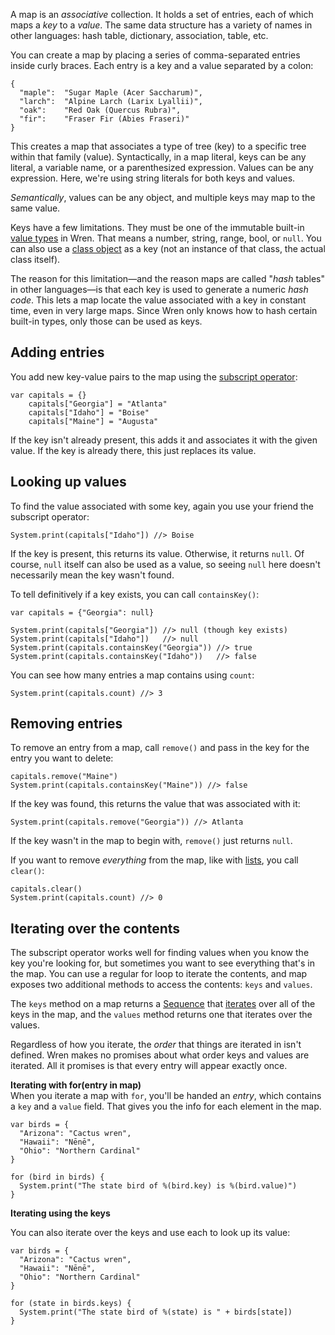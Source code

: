 <!-- ^title Maps -->

A map is an *associative* collection. It holds a set of entries, each of which
maps a *key* to a *value*. The same data structure has a variety of names in
other languages: hash table, dictionary, association, table, etc.

You can create a map by placing a series of comma-separated entries inside
curly braces. Each entry is a key and a value separated by a colon:

```wren
{
  "maple":  "Sugar Maple (Acer Saccharum)",
  "larch":  "Alpine Larch (Larix Lyallii)",
  "oak":    "Red Oak (Quercus Rubra)",
  "fir":    "Fraser Fir (Abies Fraseri)"
}
```

This creates a map that associates a type of tree (key) to a specific 
tree within that family (value). Syntactically, in a map literal, keys 
can be any literal, a variable name, or a parenthesized expression. 
Values can be any expression. Here, we're using string literals for both keys 
and values.

*Semantically*, values can be any object, and multiple keys may map to the same
value. 

Keys have a few limitations. They must be one of the immutable built-in
[value types][] in Wren. That means a number, string, range, bool, or `null`.
You can also use a [class object][] as a key (not an instance of that class, 
the actual class itself).

[value types]: values.html
[class object]: classes.html

The reason for this limitation&mdash;and the reason maps are called "*hash*
tables" in other languages&mdash;is that each key is used to generate a numeric
*hash code*. This lets a map locate the value associated with a key in constant
time, even in very large maps. Since Wren only knows how to hash certain
built-in types, only those can be used as keys.

## Adding entries

You add new key-value pairs to the map using the [subscript operator][]:

[subscript operator]: method-calls.html#subscripts

```wren
var capitals = {}
    capitals["Georgia"] = "Atlanta"
    capitals["Idaho"] = "Boise"
    capitals["Maine"] = "Augusta"
```

If the key isn't already present, this adds it and associates it with the given
value. If the key is already there, this just replaces its value.

## Looking up values

To find the value associated with some key, again you use your friend the
subscript operator:

```wren
System.print(capitals["Idaho"]) //> Boise
```

If the key is present, this returns its value. Otherwise, it returns `null`. Of
course, `null` itself can also be used as a value, so seeing `null` here
doesn't necessarily mean the key wasn't found.

To tell definitively if a key exists, you can call `containsKey()`:

```wren
var capitals = {"Georgia": null}

System.print(capitals["Georgia"]) //> null (though key exists)
System.print(capitals["Idaho"])   //> null 
System.print(capitals.containsKey("Georgia")) //> true
System.print(capitals.containsKey("Idaho"))   //> false
```

You can see how many entries a map contains using `count`:

```wren
System.print(capitals.count) //> 3
```

## Removing entries

To remove an entry from a map, call `remove()` and pass in the key for the
entry you want to delete:

```wren
capitals.remove("Maine")
System.print(capitals.containsKey("Maine")) //> false
```

If the key was found, this returns the value that was associated with it:

```wren
System.print(capitals.remove("Georgia")) //> Atlanta
```

If the key wasn't in the map to begin with, `remove()` just returns `null`.

If you want to remove *everything* from the map, like with [lists][], you call
`clear()`:

[lists]: lists.html

```wren
capitals.clear()
System.print(capitals.count) //> 0
```

## Iterating over the contents

The subscript operator works well for finding values when you know the key
you're looking for, but sometimes you want to see everything that's in the map.
You can use a regular for loop to iterate the contents, and map exposes two 
additional methods to access the contents: `keys` and `values`. 

The `keys` method on a map returns a [Sequence][] that [iterates][] over all of
the keys in the map, and the `values` method returns one that iterates over the values.

[sequence]: modules/core/sequence.html
[iterates]: control-flow.html#the-iterator-protocol

Regardless of how you iterate, the *order* that things are iterated in 
isn't defined. Wren makes no promises about what order keys and values are 
iterated. All it promises is that every entry will appear exactly once.

**Iterating with for(entry in map)**   
When you iterate a map with `for`, you'll be handed an _entry_, which contains
a `key` and a `value` field. That gives you the info for each element in the map.

```wren
var birds = {
  "Arizona": "Cactus wren",
  "Hawaii": "Nēnē",
  "Ohio": "Northern Cardinal"
}

for (bird in birds) {
  System.print("The state bird of %(bird.key) is %(bird.value)")
}
```

**Iterating using the keys**   

You can also iterate over the keys and use each to look up its value:

```wren
var birds = {
  "Arizona": "Cactus wren",
  "Hawaii": "Nēnē",
  "Ohio": "Northern Cardinal"
}

for (state in birds.keys) {
  System.print("The state bird of %(state) is " + birds[state])
}
```

<!-- <br><hr>
<a class="right" href="method-calls.html">Method Calls &rarr;</a>
<a href="lists.html">&larr; Lists</a> -->
